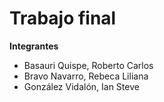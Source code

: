 # Trabajo final

**Integrantes**
- Basauri Quispe, Roberto Carlos
- Bravo Navarro, Rebeca Liliana
- González Vidalón, Ian Steve
